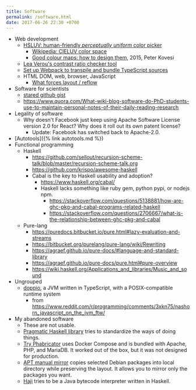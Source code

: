 ```yaml
---
title: Software
permalink: /software.html
date: 2017-06-26 22:30 +0700
---
```


- Web development
    - [HSLUV: human-friendly *perceptually uniform* color picker](http://www.hsluv.org/)
        - [Wikipedia: CIELUV color space](https://en.wikipedia.org/wiki/CIELUV)
        - [Good colour maps: how to design them](https://arxiv.org/abs/1509.03700), 2015, Peter Kovesi
    - [Lea Verou's contrast ratio checker tool](https://leaverou.github.io/contrast-ratio/)
    - [Set up Webpack to transpile and bundle TypeScript sources](https://webpack.js.org/guides/typescript/)
    - HTML DOM, web, browser, JavaScript
        - [What forces layout / reflow](https://gist.github.com/paulirish/5d52fb081b3570c81e3a)
- Software for scientists
    - [stared github gist](https://gist.github.com/stared/9130888)
    - https://www.quora.com/What-wiki-blog-software-do-PhD-students-use-to-maintain-personal-notes-of-their-daily-reading-research
- Legality of software
    - Why doesn't Facebook just keep using Apache Software License version 2.0 for React?
    Why does it roll out its own patent license?
        - Update: Facebook has switched back to Apache-2.0.
- [Autotools]({% link autotools.md %})
- Functional programming
    - Haskell
        - https://github.com/sellout/recursion-scheme-talk/blob/master/recursion-scheme-talk.org
        - https://github.com/krispo/awesome-haskell
        - Cabal is the key to Haskell usability and adoption?
            - https://www.haskell.org/cabal/
            - Haskell lacks something like ruby gem, python pypi, or nodejs npm.
                - https://stackoverflow.com/questions/5138881/how-are-ghc-pkg-and-cabal-programs-related-haskell
                - https://stackoverflow.com/questions/2706667/what-is-the-relationship-between-ghc-pkg-and-cabal
    - Pure-lang
        - https://puredocs.bitbucket.io/pure.html#lazy-evaluation-and-streams
        - https://bitbucket.org/purelang/pure-lang/wiki/Rewriting
        - https://agraef.github.io/pure-docs/#language-and-standard-library
        - https://agraef.github.io/pure-docs/pure.html#pure-overview
        - https://wiki.haskell.org/Applications_and_libraries/Music_and_sound
- Ungrouped
    - [doppio](https://github.com/plasma-umass/doppio), a JVM written in TypeScript, with a POSIX-compatible runtime system
        - from https://www.reddit.com/r/programming/comments/3xkn75/nashorn_javascript_on_the_jvm_ftw/
- My abandoned software
    - These are not usable.
    - [Pragmatic Haskell library](https://github.com/edom/pragmatic)
    tries to standardize the ways of doing things.
    - [Try Phabricator](https://github.com/edom/try-phabricator)
    uses Docker Compose and is bundled with Apache, PHP, and MariaDB.
    It worked out of the box, but it was not designed for production.
    - [APT manual mirror](https://github.com/edom/apt-manual-mirror) copies selected Debian packages
    into local directory while preserving the layout.
    It allows you to mirror only the packages you want.
    - [Haji](https://github.com/edom/haji) tries to be a Java bytecode interpreter written in Haskell.
